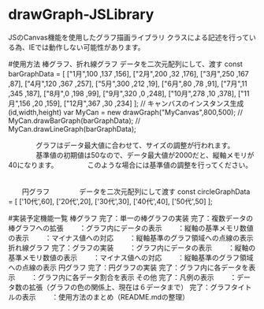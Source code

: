 # drawGraph-JSLibrary
JSのCanvas機能を使用したグラフ描画ライブラリ
クラスによる記述を行っている為、IEでは動作しない可能性があります。

#使用方法
    棒グラフ、折れ線グラフ
        データを二次元配列にして、渡す
            const barGraphData = [
                ["1月",100  ,137 ,156],
                ["2月",200  ,32  ,176],
                ["3月",250  ,167 ,87],
                ["4月",120  ,367 ,257],
                ["5月",300  ,212 ,19],
                ["6月",80   ,78  ,91],
                ["7月",11   ,345 ,187],
                ["8月",0    ,198 ,99],
                ["9月",320  ,0   ,248],
                ["10月",278 ,10  ,378],
                ["11月",156 ,20  ,159],
                ["12月",367 ,30  ,234]
            ];
            // キャンバスのインスタンス生成(id,width,height)
            var MyCan = new drawGraph("MyCanvas",800,500);
//            MyCan.drawBarGraph(barGraphData);
//            MyCan.drawLineGraph(barGraphData);

　　　　グラフはデータ最大値に合わせて、サイズの調整が行われます。
　　　　基準値の初期値は50なので、データ最大値が2000だと、縦軸メモリが40になります。
　　　　このような場合には基準値の調整を行ってください。
　　　　

　　円グラフ
　　　　データを二次元配列にして渡す
            const circleGraphData = [
                ['10代',60],
                ['20代',20],
                ['30代',30],
                ['40代',40],
                ['50代',50]
            ];


#実装予定機能一覧
    棒グラフ
        完了：単一の棒グラフの実装
        完了：複数データの棒グラフへの拡張
        　　：グラフ内にデータの表示
        　　：縦軸の基準メモリ数値の表示
        　　：マイナス値への対応
        　　：縦軸基準のグラフ領域への点線の表示
    折れ線グラフ
        完了：グラフの実装
        　　：グラフ内にデータの表示
        　　：縦軸の基準メモリ数値の表示
        　　：マイナス値への対応
        　　：縦軸基準のグラフ領域への点線の表示
    円グラフ
        完了：円グラフの実装
        完了：グラフ内に各データを表示
        　　：グラフ内に各データ割合を表示
    その他
        完了：凡例の表示
        　　：データ数の拡張（グラフの色の関係上、現在は６データまで）
        完了：グラフタイトルの表示
        　　：使用方法のまとめ（README.mdの整理）
